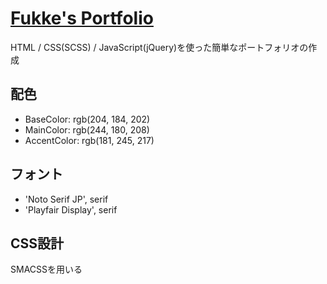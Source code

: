 # [Fukke's Portfolio](https://fukekazki.github.io/src/profile.html)
HTML / CSS(SCSS) / JavaScript(jQuery)を使った簡単なポートフォリオの作成
## 配色
* BaseColor: rgb(204, 184, 202)
* MainColor: rgb(244, 180, 208)
* AccentColor: rgb(181, 245, 217)
## フォント
* 'Noto Serif JP', serif
* 'Playfair Display', serif
## CSS設計
SMACSSを用いる  
